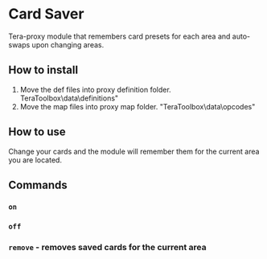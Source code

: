 # Card Saver
Tera-proxy module that remembers card presets for each area and auto-swaps upon changing areas.


## How to install
1. Move the def files into proxy definition folder.  TeraToolbox\data\definitions"
2. Move the map files into proxy map folder.  "TeraToolbox\data\opcodes"

## How to use
Change your cards and the module will remember them for the current area you are located.


## Commands
### `on`
### `off`
### `remove` - removes saved cards for the current area
